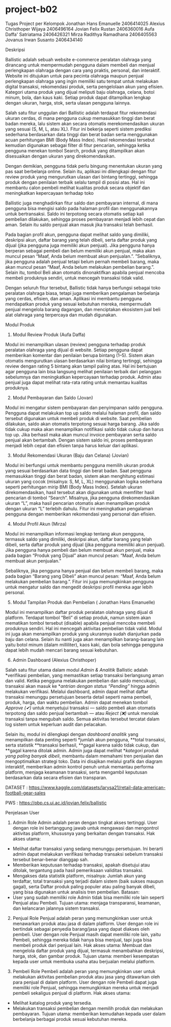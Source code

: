 # project-b02
Tugas Project per Kelompok
Jonathan Hans Emanuelle 2406414025
Alexius Christhoper Wijaya 2406496164
Jovian Felix Rustan 2406360016
Aufa Daffa' Satriatama 2406426321
Mirza Radithya Ramadhana 2406405563 
Jovanus Irwan Susanto 2406434140



Deskripsi

Ballistic adalah sebuah website e-commerce peralatan olahraga yang dirancang untuk mempermudah pengguna dalam membeli dan menjual perlengkapan olahraga dengan cara yang praktis, personal, dan interaktif. Website ini ditujukan untuk para pecinta olahraga maupun penjual perlengkapan olahraga yang ingin memiliki satu tempat untuk melakukan digital transaksi, rekomendasi produk, serta pengelolaan akun yang efisien. Kategori utama produk yang dijual meliputi baju olahraga, celana, botol minum, bola, dan kaus kaki. Setiap produk dapat ditampilkan lengkap dengan ukuran, harga, stok, serta ulasan pengguna lainnya.

Salah satu fitur unggulan dari Ballistic adalah terdapat fitur rekomendasi ukuran cerdas, di mana pengguna cukup memasukkan tinggi dan berat badan mereka, lalu sistem akan secara otomatis merekomendasikan ukuran yang sesuai (S, M, L, atau XL).
Fitur ini bekerja seperti sistem prediksi sederhana berdasarkan data tinggi dan berat badan serta menggunakan acuan perhitungan BMI (Body Mass Index). Hasil rekomendasi tersebut kemudian digunakan sebagai filter di fitur pencarian, sehingga ketika pengguna menekan tombol Search, produk yang ditampilkan akan disesuaikan dengan ukuran yang direkomendasikan.

Dengan demikian, pengguna tidak perlu bingung menentukan ukuran yang pas saat berbelanja online. Selain itu, aplikasi ini dilengkapi dengan fitur review produk yang mengurutkan ulasan dari bintang tertinggi, sehingga produk dengan penilaian terbaik selalu tampil di posisi atas. Hal ini membantu calon pembeli melihat kualitas produk secara objektif dan meningkatkan kepercayaan terhadap toko

Ballistic juga menghadirkan fitur saldo dan pembayaran internal, di mana pengguna bisa mengisi saldo pada halaman profil dan menggunakannya untuk bertransaksi. Saldo ini terpotong secara otomatis setiap kali pembelian dilakukan, sehingga proses pembayaran menjadi lebih cepat dan aman. Selain itu saldo penjual akan masuk jika transaksi telah berhasil. 

Pada bagian profil akun, pengguna dapat melihat saldo yang dimiliki, deskripsi akun, daftar barang yang telah dibeli, serta daftar produk yang dijual (jika pengguna juga memiliki akun penjual). Jika pengguna hanya berperan sebagai pembeli dan belum memiliki akun penjual, maka akan muncul pesan “Maaf, Anda belum membuat akun penjualan.”. ”Sebaliknya, jika pengguna adalah penjual tetapi belum pernah membeli barang, maka akan muncul pesan “Maaf, Anda belum melakukan pembelian barang.”. Selain itu, tombol Beli akan otomatis dinonaktifkan apabila penjual mencoba membeli produknya sendiri, untuk mencegah transaksi tidak valid.

Dengan seluruh fitur tersebut, Ballistic tidak hanya berfungsi sebagai toko peralatan olahraga biasa, tetapi juga memberikan pengalaman berbelanja yang cerdas, efisien, dan aman. Aplikasi ini membantu pengguna mendapatkan produk yang sesuai kebutuhan mereka, mempermudah penjual mengelola barang dagangan, dan menciptakan ekosistem jual beli alat olahraga yang terpercaya dan mudah digunakan.



Modul Produk

1. Modul Review Produk (Aufa Daffa)

Modul ini menampilkan ulasan (review) pengguna terhadap produk peralatan olahraga yang dijual di website. Setiap pengguna dapat memberikan komentar dan penilaian berupa bintang (1–5). Sistem akan otomatis mengurutkan ulasan berdasarkan nilai bintang tertinggi, sehingga review dengan rating 5 bintang akan tampil paling atas. Hal ini bertujuan agar pengguna lain bisa langsung melihat penilaian terbaik dari pelanggan sebelumnya dan meningkatkan kepercayaan terhadap produk. Admin atau penjual juga dapat melihat rata-rata rating untuk memantau kualitas produknya.
 
2. Modul Pembayaran dan Saldo (Jovan)

Modul ini mengatur sistem pembayaran dan penyimpanan saldo pengguna. Pengguna dapat melakukan top up saldo melalui halaman profil, dan saldo tersebut digunakan untuk membeli produk di website. Saat pembelian dilakukan, saldo akan otomatis terpotong sesuai harga barang. Jika saldo tidak cukup maka akan menampilkan notifikasi saldo tidak cukup dan harus top up. Jika berhasil maka akan muncul invoice pembayaran serta saldo penjual akan bertambah. Dengan sistem saldo ini, proses pembayaran menjadi lebih cepat dan efisien tanpa harus keluar dari aplikasi.

 3. Modul Rekomendasi Ukuran (Baju dan Celana) (Jovian)

Modul ini berfungsi untuk membantu pengguna memilih ukuran produk yang sesuai berdasarkan data tinggi dan berat badan. Saat pengguna memasukkan tinggi dan berat badan, sistem akan menghitung estimasi ukuran yang cocok (misalnya: S, M, L, XL) menggunakan logika sederhana seperti perhitungan mirip BMI (Body Mass Index). Setelah ukuran direkomendasikan, hasil tersebut akan digunakan untuk memfilter hasil pencarian di tombol “Search”. Misalnya, jika pengguna direkomendasikan ukuran “L”, maka hasil pencarian otomatis akan menampilkan produk dengan ukuran “L” terlebih dahulu. Fitur ini meningkatkan pengalaman pengguna dengan memberikan rekomendasi yang personal dan efisien.

4. Modul Profil Akun (Mirza)

Modul ini menampilkan informasi lengkap tentang akun pengguna, termasuk saldo yang dimiliki, deskripsi akun, daftar barang yang telah dibeli, serta daftar produk yang dijual (jika pengguna memiliki akun penjual). Jika pengguna hanya pembeli dan belum membuat akun penjual, maka pada bagian “Produk yang Dijual” akan muncul pesan: “Maaf, Anda belum membuat akun penjualan.”

Sebaliknya, jika pengguna hanya penjual dan belum membeli barang, maka pada bagian “Barang yang Dibeli” akan muncul pesan: “Maaf, Anda belum melakukan pembelian barang.”. Fitur ini juga memungkinkan pengguna untuk mengatur saldo dan mengedit deskripsi profil mereka agar lebih personal.


5. Modul Tampilan Produk dan Pembelian ( Jonathan Hans Emanuelle)

Modul ini menampilkan daftar produk peralatan olahraga yang dijual di platform. Terdapat tombol “Beli” di setiap produk, namun sistem akan mematikan tombol tersebut (disable) apabila penjual mencoba membeli produknya sendiri. Hal ini mencegah aktivitas pembelian tidak valid. Modul ini juga akan menampilkan produk yang ukurannya sudah dianjurkan pada baju dan celana. Selain itu nanti juga akan menampilkan barang-barang lain yaitu  botol minum (dalam milliliter), kaos kaki, dan bola sehingga pengguna dapat lebih mudah mencari barang sesuai kebutuhan. 

6. Admin Dashboard (Alexius Christhoper)

Salah satu fitur utama dalam modul *Admin & Analitik* Ballistic adalah *verifikasi pembelian, yang memastikan setiap transaksi berlangsung aman dan valid. Ketika pengguna melakukan pembelian dan saldo mencukupi, transaksi akan masuk ke **antrian dengan status “Pending”* hingga admin melakukan verifikasi. Melalui dashboard, admin dapat melihat daftar transaksi menunggu persetujuan beserta detail seperti nama pembeli, produk, harga, dan waktu pembelian. Admin dapat menekan tombol *Approve (✔)* untuk menyetujui transaksi — saldo pembeli akan otomatis terpotong dan saldo penjual bertambah — atau *Reject (❌)* untuk menolak transaksi tanpa mengubah saldo. Semua aktivitas tersebut tercatat dalam log sistem untuk keperluan audit dan pelacakan.

Selain itu, modul ini dilengkapi dengan *dashboard analitik* yang menampilkan data penting seperti *jumlah akun pengguna, **total transaksi, serta statistik **transaksi berhasil, **gagal karena saldo tidak cukup, dan **gagal karena ditolak admin. Admin juga dapat melihat **kategori produk yang paling banyak dibeli*, membantu dalam memahami tren penjualan dan mengoptimalkan strategi toko. Data ini disajikan melalui grafik dan diagram interaktif, memberikan admin kontrol penuh untuk memantau performa platform, menjaga keamanan transaksi, serta mengambil keputusan berdasarkan data secara efisien dan transparan.


DATASET : https://www.kaggle.com/datasets/larysa21/retail-data-american-football-gear-sales

PWS : https://pbp.cs.ui.ac.id/jovian.felix/ballistic

Penjelasan User

1. Admin
Role Admin adalah peran dengan tingkat akses tertinggi. User dengan role ini bertanggung jawab untuk mengawasi dan mengontrol aktivitas platform, khususnya yang berkaitan dengan transaksi.
Hak akses utama:
- Melihat daftar transaksi yang sedang menunggu persetujuan. Ini berarti admin dapat melakukan verifikasi terhadap transaksi sebelum transaksi tersebut benar-benar dianggap sah.
- Memberikan keputusan terhadap transaksi, apakah disetujui atau ditolak, tergantung pada hasil pemeriksaan validitas transaksi.
- Mengakses data statistik platform, misalnya: Jumlah akun yang terdaftar, total transaksi yang terjadi dalam sistem (baik sukses maupun gagal), serta Daftar produk paling populer atau paling banyak dibeli, yang bisa digunakan untuk analisis tren pembelian.
Batasan:
- User yang sudah memiliki role Admin tidak bisa memiliki role lain seperti Penjual atau Pembeli.
Tujuan utama: menjaga transparansi, keamanan, dan kelancaran jalannya sistem transaksi.

2. Penjual
Role Penjual adalah peran yang memungkinkan user untuk menawarkan produk atau jasa di dalam platform. User dengan role ini bertindak sebagai penyedia barang/jasa yang dapat diakses oleh pembeli. User dengan role Penjual masih dapat memiliki role lain, yaitu Pembeli, sehingga mereka tidak hanya bisa menjual, tapi juga bisa membeli produk dari penjual lain.
Hak akses utama: Membuat dan mengelola daftar produk yang dijual, termasuk menambahkan deskripsi, harga, stok, dan gambar produk.
Tujuan utama: memberi kesempatan kepada user untuk membuka usaha atau berjualan melalui platform.

3. Pembeli
Role Pembeli adalah peran yang memungkinkan user untuk melakukan aktivitas pembelian produk atau jasa yang ditawarkan oleh para penjual di dalam platform. User dengan role Pembeli dapat juga memiliki role Penjual, sehingga memungkinkan mereka untuk menjadi pembeli sekaligus penjual di platform.
Hak akses utama:
- Melihat katalog produk yang tersedia.
- Melakukan transaksi pembelian dengan memilih produk dan melakukan pembayaran.
Tujuan utama: memberikan kemudahan kepada user dalam berbelanja berbagai produk sesuai kebutuhan mereka.